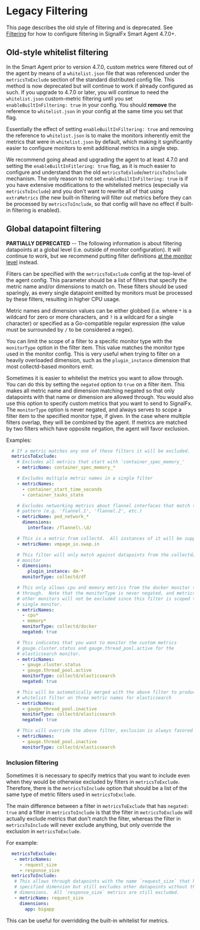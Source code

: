 # Legacy Filtering
This page describes the old style of filtering and is deprecated. See [Filtering](filtering.md) for how to configure filtering in SignalFx Smart Agent 4.7.0+.

## Old-style whitelist filtering
In the Smart Agent prior to version 4.7.0, custom metrics were filtered out of
the agent by means of a `whitelist.json` file that was referenced under the
`metricsToExclude` section of the standard distributed config file.  This
method is now deprecated but will continue to work if already configured as
such.  If you upgrade to 4.7.0 or later, you will continue to need the
`whitelist.json` custom-metric filtering until you set `enableBuiltInFiltering:
true` in your config.  You should **remove** the reference to `whitelist.json` in
your config at the same time you set that flag.

Essentially the effect of setting `enableBuiltInFiltering: true` and removing
the reference to `whitelist.json` is to make the monitors inherently emit the
metrics that were in `whitelist.json` by default, which making it significantly
easier to configure monitors to emit additional metrics in a single step.

We recommend going ahead and upgrading the agent to at least 4.7.0 and setting
the `enableBuiltInFitlering: true` flag, as it is much easier to configure and
understand than the old `metricsToExlude`/`metricsToInclude` mechanism.  The
only reason to not set `enableBuiltInFiltering: true` is if you have extensive
modifications to the whitelisted metrics (especially via `metricsToInclude`)
and you don't want to rewrite all of that using `extraMetrics` (the new
built-in filtering will filter out metrics before they can be processed by
`metricsToInclude`, so that config will have no effect if built-in filtering is
enabled).

## Global datapoint filtering

**PARTIALLY DEPRECATED** -- The following information is about filtering
datapoints at a global level (i.e. outside of monitor configuration).  It will
continue to work, but we recommend putting filter definitions [at the monitor
level](#additional-monitor-level-filtering) instead.

Filters can be specified with the `metricsToExclude` config at the top-level of
the agent config.  This parameter should be a list of filters that specify the
metric name and/or dimensions to match on.  These filters should be used
sparingly, as every single datapoint emitted by monitors must be processed by
these filters, resulting in higher CPU usage.

Metric names and dimension values can be either globbed (i.e. where `*` is a
wildcard for zero or more characters, and `?` is a wildcard for a single
character) or specified as a Go-compatible regular expression (the value must
be surrounded by `/` to be considered a regex).

You can limit the scope of a filter to a specific monitor type with the
`monitorType` option in the filter item.  This value matches the monitor type
used in the monitor config.  This is very useful when trying to filter on a
heavily overloaded dimension, such as the `plugin_instance` dimension that most
collectd-based monitors emit.

Sometimes it is easier to whitelist the metrics you want to allow through.
You can do this by setting the `negated` option to `true` on a filter item.
This makes all metric name and dimension matching negated so that only
datapoints with that name or dimension are allowed through.  You would also
use this option to specify custom metrics that you want to send to SignalFx.
The `monitorType` option is never negated, and always serves to scope a filter
item to the specified monitor type, if given. In the case where multiple filters
overlap, they will be combined by the agent. If metrics are matched by two filters
which have opposite negation, the agent will favor exclusion.

Examples:

```yaml
  # If a metric matches any one of these filters it will be excluded.
  metricsToExclude:
    # Excludes all metrics that start with 'container_spec_memory_'
    - metricName: container_spec_memory_*

    # Excludes multiple metric names in a single filter
    - metricNames:
      - container_start_time_seconds
      - container_tasks_state

    # Excludes networking metrics about flannel interfaces that match the
    # pattern (e.g. 'flannel.1', 'flannel.2', etc.)
    - metricName: pod_network_*
      dimensions:
        interface: /flannel\.\d/

    # This is a metric from collectd.  All instances of it will be suppressed.
    - metricName: vmpage_io.swap.in

    # This filter will only match against datapoints from the collectd/df
    # monitor
    - dimensions:
        plugin_instance: dm-*
      monitorType: collectd/df

    # This only allows cpu and memory metrics from the docker monitor to come
    # through.  Note that the monitorType is never negated, and metrics from
    # other monitors will not be excluded since this filter is scoped to a
    # single monitor.
    - metricNames:
      - cpu*
      - memory*
      monitorType: collectd/docker
      negated: true

    # This indicates that you want to monitor the custom metrics
    # gauge.cluster.status and gauge.thread_pool.active for the
    # elasticsearch monitor.
    - metricNames:
      - gauge.cluster.status
      - gauge.thread_pool.active
      monitorType: collectd/elasticsearch
      negated: true

    # This will be automatically merged with the above filter to produce one
    # whitelist filter on three metric names for elasticsearch
    - metricNames:
      - gauge.thread_pool.inactive
      monitorType: collectd/elasticsearch
      negated: true

    # This will override the above filter, exclusion is always favored
    - metricNames:
      - gauge.thread_pool.inactive
      monitorType: collectd/elasticsearch
```

### Inclusion filtering
Sometimes it is necessary to specify metrics that you want to include even when
they would be otherwise excluded by filters in `metricsToExclude`.  Therefore,
there is the `metricsToInclude` option that should be a list of the same type
of metric filters used in `metricsToExclude`.

The main difference between a filter in `metricsToExclude` that has `negated:
true` and a filter in `metricsToInclude` is that the filter in
`metricsToExclude` will actually exclude metrics that don't match the filter,
whereas the filter in `metricsToInclude` will never exclude anything, but only
override the exclusion in `metricsToExclude`.

For example:

```yaml
  metricsToExclude:
   - metricNames:
     - request_size
     - response_size
  metricsToInclude:
   # This allows through datapoints with the name `request_size` that have the
   # specified dimension but still excludes other datapoints without those
   # dimensions.  All `response_size` metrics are still excluded.
   - metricName: request_size
     dimensions:
       app: bigapp
```

This can be useful for overridding the built-in whitelist for metrics.
